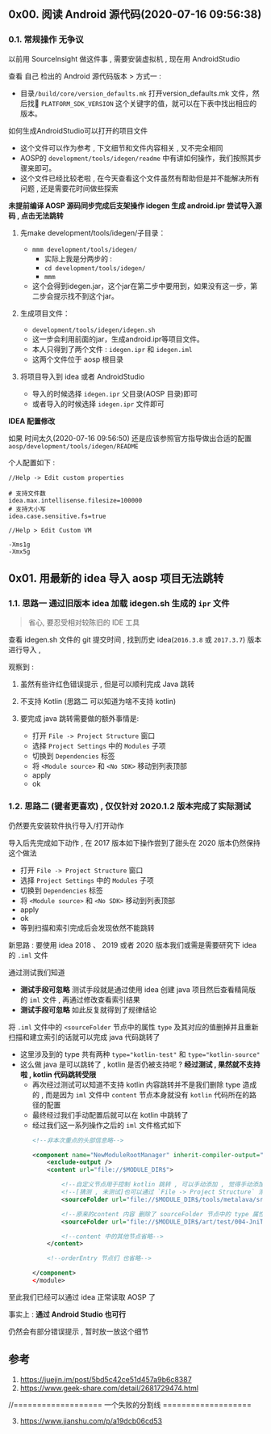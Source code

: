##  0x00. 阅读 Android 源代码(2020-07-16 09:56:38)

### 0.1. 常规操作 无争议
以前用 SourceInsight 做这件事 , 需要安装虚拟机 , 现在用 AndroidStudio 

查看 自己 检出的 Android 源代码版本 > 方式一 : 
- 目录`/build/core/version_defaults.mk` 打开version_defaults.mk 文件，然后找 `PLATFORM_SDK_VERSION` 这个关键字的值，就可以在下表中找出相应的版本。


如何生成AndroidStudio可以打开的项目文件
- 这个文件可以作为参考 , 下文细节和文件内容相关 , 又不完全相同
- AOSP的 `development/tools/idegen/readme` 中有讲如何操作，我们按照其步骤来即可。
- 这个文件已经比较老啦 , 在今天查看这个文件虽然有帮助但是并不能解决所有问题 , 还是需要花时间做些探索



__未提前编译 AOSP 源码同步完成后支架操作 idegen 生成 android.ipr 尝试导入源码 , 点击无法跳转__

1. 先make development/tools/idegen/子目录：
    - `mmm development/tools/idegen/`
        - 实际上我是分两步的 :
        - `cd development/tools/idegen/`
        - `mmm`
    - 这个会得到idegen.jar，这个jar在第二步中要用到，如果没有这一步，第二步会提示找不到这个jar。

2. 生成项目文件：
    - `development/tools/idegen/idegen.sh`
    - 这一步会利用前面的jar，生成android.ipr等项目文件。
    - 本人只得到了两个文件 : `idegen.ipr` 和 `idegen.iml`
	- 这两个文件位于 aosp 根目录

3. 将项目导入到 idea 或者 AndroidStudio
	- 导入的时候选择 `idegen.ipr` 父目录(AOSP 目录)即可
    - 或者导入的时候选择 `idegen.ipr` 文件即可
    

__IDEA 配置修改__

如果 时间太久(2020-07-16 09:56:50) 还是应该参照官方指导做出合适的配置 `aosp/development/tools/idegen/README`


个人配置如下 :
```
//Help -> Edit custom properties

# 支持文件数
idea.max.intellisense.filesize=100000
# 支持大小写
idea.case.sensitive.fs=true
```

```
//Help > Edit Custom VM

-Xms1g
-Xmx5g
```



## 0x01. 用最新的 idea 导入 aosp 项目无法跳转

### 1.1. 思路一 通过旧版本 idea 加载 idegen.sh 生成的 `ipr` 文件
> 省心, 要忍受相对较陈旧的 IDE 工具

查看 idegen.sh 文件的 git 提交时间 , 找到历史 idea(`2016.3.8` 或 `2017.3.7`) 版本进行导入 , 

观察到 : 
1. 虽然有些许红色错误提示 , 但是可以顺利完成 Java 跳转
2. 不支持 Kotlin (思路二 可以知道为啥不支持 kotlin)


1. 要完成 java 跳转需要做的额外事情是:
    - 打开 `File -> Project Structure` 窗口
    - 选择 `Project Settings` 中的 `Modules` 子项
    - 切换到 `Dependencies` 标签
    - 将 `<Module source>` 和 `<No SDK>` 移动到列表顶部
    - apply
    - ok



### 1.2. 思路二 (键者更喜欢) , 仅仅针对 2020.1.2 版本完成了实际测试

仍然要先安装软件执行导入/打开动作

导入后先完成如下动作 , 在 2017 版本如下操作尝到了甜头在 2020 版本仍然保持这个做法
- 打开 `File -> Project Structure` 窗口
- 选择 `Project Settings` 中的 `Modules` 子项
- 切换到 `Dependencies` 标签
- 将 `<Module source>` 和 `<No SDK>` 移动到列表顶部
- apply
- ok
- 等到扫描和索引完成后会发现依然不能跳转

新思路 : 要使用 idea 2018 、 2019 或者 2020 版本我们或需是需要研究下 idea 的 `.iml` 文件

通过测试我们知道
- __测试手段可忽略__ 测试手段就是通过使用 idea 创建 java 项目然后查看精简版的 `iml` 文件 , 再通过修改查看索引结果
- __测试手段可忽略__ 如此反复就得到了规律结论

将 `.iml` 文件中的 `<sourceFolder` 节点中的属性 `type` 及其对应的值删掉并且重新扫描和建立索引的话就可以完成 java 代码跳转了
- 这里涉及到的 type 共有两种 `type="kotlin-test"` 和 `type="kotlin-source"`
- 这么做 java 是可以跳转了  , kotlin 是否仍被支持呢 ?  __经过测试 , 果然就不支持啦 , kotlin 代码跳转受限__
    - 再次经过测试可以知道不支持 kotlin 内容跳转并不是我们删除 type 造成的 , 
      而是因为 `iml` 文件中 `content` 节点本身就没有 `kotlin` 代码所在的路径的配置
    - 最终经过我们手动配置后就可以在 kotlin 中跳转了
    - 经过我们这一系列操作之后的 `iml` 文件格式如下
        ```xml
        <!--非本次重点的头部信息略-->

        <component name="NewModuleRootManager" inherit-compiler-output="true">
            <exclude-output />
            <content url="file://$MODULE_DIR$">

                <!--自定义节点用于控制 kotlin 跳转 , 可以手动添加 , 觉得手动添加烦人 , 就写个脚本吧 , 找出所有需要添加的路径一次完成-->
                <!--[猜测 , 未测试]也可以通过 `File -> Project Structure` 添加节点-->
                <sourceFolder url="file://$MODULE_DIR$/tools/metalava/src/test/java"  />

                <!--原来的content 内容 删除了 sourceFolder 节点中的 type 属性-->
                <sourceFolder url="file://$MODULE_DIR$/art/test/004-JniTest/src"  />

                <!--content 中的其他节点省略-->
            </content>

            <!--orderEntry 节点们 也省略-->

        </component>
        </module>
        ```

至此我们已经可以通过 idea 正常读取 AOSP 了

事实上 : __通过 Android Studio 也可行__

仍然会有部分错误提示 , 暂时放一放这个细节






## 参考
1. https://juejin.im/post/5bd5c42ce51d457a9b6c8387
2. https://www.geek-share.com/detail/2681729474.html

//=================== 一个失败的分割线 ===================

3. https://www.jianshu.com/p/a19dcb06cd53